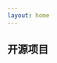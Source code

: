 ```yaml
---
layout: home
---
```

<script setup lang="ts">

import type { Repo,GithubRepo } from './types';
import RepoList from './components/RepoList.vue' 
import FocusRepoCard from './components/FocusRepoCard.vue' 
import reposData  from './data/repos.json'  
import { defaultRepoInfos,fetchRepos,updateRepos }  from './utils/fetchGithubRepos' 
import { ref } from 'vue'
import { getFocusRepo } from './utils/getFocusRepo'

 
const repos = ref<Repo[]>(reposData)
updateRepos(repos.value,defaultRepoInfos) 

const focusRepo =ref<Repo>(getFocusRepo(repos.value))

fetchRepos().then((data)=>{
   updateRepos(repos.value,data) 
})

</script>

<FocusRepoCard :repo="focusRepo.value"/> 

## 开源项目

<RepoList :repos="repos" /> 
